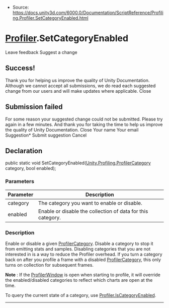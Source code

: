 * Source: https://docs.unity3d.com/6000.0/Documentation/ScriptReference/Profiling.Profiler.SetCategoryEnabled.html

#  [Profiler](https://docs.unity3d.com/6000.0/Documentation/ScriptReference/Profiling.Profiler.html).SetCategoryEnabled
Leave feedback
Suggest a change
## Success!
Thank you for helping us improve the quality of Unity Documentation. Although we cannot accept all submissions, we do read each suggested change from our users and will make updates where applicable.
Close
## Submission failed
For some reason your suggested change could not be submitted. Please <a>try again</a> in a few minutes. And thank you for taking the time to help us improve the quality of Unity Documentation.
Close
Your name Your email Suggestion* Submit suggestion
Cancel
## Declaration
public static void SetCategoryEnabled([Unity.Profiling.ProfilerCategory](https://docs.unity3d.com/6000.0/Documentation/ScriptReference/Unity.Profiling.ProfilerCategory.html) category, bool enabled); 
### Parameters
Parameter | Description  
---|---  
category | The category you want to enable or disable.  
enabled | Enable or disable the collection of data for this category.  
### Description
Enable or disable a given [ProfilerCategory](https://docs.unity3d.com/6000.0/Documentation/ScriptReference/Unity.Profiling.ProfilerCategory.html).
Disable a category to stop it from emitting stats and samples. Disabling categories that you are not interested in is a way to reduce the Profiler overhead. If you turn a category back on after you profile a frame with a disabled [ProfilerCategory](https://docs.unity3d.com/6000.0/Documentation/ScriptReference/Unity.Profiling.ProfilerCategory.html), this only turns on collection for subsequent frames.  
  
**Note** : If the [ProfilerWindow](https://docs.unity3d.com/6000.0/Documentation/ScriptReference/ProfilerWindow.html) is open when starting to profile, it will override the enabled/disabled categories to reflect which charts are open at the time.  
  
To query the current state of a category, use [Profiler.IsCategoryEnabled](https://docs.unity3d.com/6000.0/Documentation/ScriptReference/Profiling.Profiler.IsCategoryEnabled.html). 
* * *
